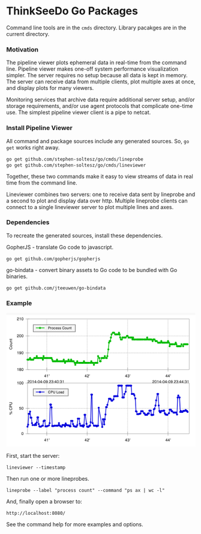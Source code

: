 ThinkSeeDo Go Packages
======================

Command line tools are in the `cmds` directory. Library pacakges are in the
current directory.

### Motivation

The pipeline viewer plots ephemeral data in real-time from the command line.
Pipeline viewer makes one-off system performance visualization simpler. The
server requires no setup because all data is kept in memory. The server can
receive data from multiple clients, plot multiple axes at once, and display
plots for many viewers.

Monitoring services that archive data require additional server setup, and/or
storage requirements, and/or use agent protocols that complicate one-time use.
The simplest pipeline viewer client is a pipe to netcat.

### Install Pipeline Viewer

All command and package sources include any generated sources. So, `go get`
works right away.

    go get github.com/stephen-soltesz/go/cmds/lineprobe
    go get github.com/stephen-soltesz/go/cmds/lineviewer

Together, these two commands make it easy to view streams of data in real time
from the command line.

Lineviewer combines two servers: one to receive data sent by lineprobe and a
second to plot and display data over http. Multiple lineprobe clients can
connect to a single lineviewer server to plot multiple lines and axes.

### Dependencies

To recreate the generated sources, install these dependencies.

GopherJS - translate Go code to javascript.

    go get github.com/gopherjs/gopherjs

go-bindata - convert binary assets to Go code to be bundled with Go binaries.

    go get github.com/jteeuwen/go-bindata

### Example

![Pipeline Example](https://github.com/stephen-soltesz/go/raw/master/screenshots/example.png)

First, start the server:

    lineviewer --timestamp

Then run one or more lineprobes.

    lineprobe --label "process count" --command "ps ax | wc -l"

And, finally open a browser to:

    http://localhost:8080/

See the command help for more examples and options.

